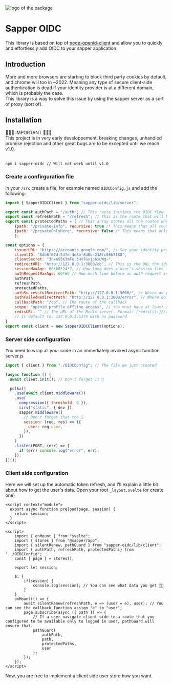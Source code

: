 ![logo of the package](https://i.imgur.com/Pv05YSp.png)

# Sapper OIDC

This library is based on top of [node-openid-client](https://github.com/panva/node-openid-client) and allow you to quickly and effortlessly add OIDC to your sapper application. <br>

## Introduction

More and more browsers are starting to block third party cookies by default, and chrome will too in ~2022. Meaning any type of secure client-side authentication is dead if your identity provider is at a different domain, which is probably the case. <br>
This library is a way to solve this issue by using the sapper server as a sort of proxy (sort of). <br>

## Installation

🚧🚧🚧 IMPORTANT 🚧🚧🚧<br>
This project is in very early developpement, breaking changes, unhandled promise rejection and other great bugs are to be excepted until we reach v1.0.<br> <br>

```bash
npm i sapper-oidc // Will not work until v1.0
```

### Create a confirguration file

in your `/src` create a file, for example named `OIDCConfig.js` and add the following:

```js
import { SapperOIDCClient } from "sapper-oidc/lib/server";

export const authPath = "/auth"; // This route initiate the OIDC flow.
export const refreshPath = "/refresh"; // This is the route that will be called when tokens need to be refreshed
export const protectedPaths = [ // This array stores all the routes where the user MUST be logged in, if not he will be redirected to the identity provider.
    {path: "/private-info", recursive: true /* This means that all route starting with /private-info requires the user to be logged in*/ },
    {path: "/privateOnlyHere", recursive: false /* This means that only /privateOnlyHere requires the user to be logged in, /privateOnlyHere/1234569 doesn't require the user to be logged in*/ }
    ];

const options = {
    issuerURL: "https://accounts.google.com/", // See your identity provider documentation
    clientID: "8db8f07d-547d-4e8b-8d8b-218fc08b7188",
    clientSecret: "3nxeS5K3mFe.5Hv7Gvjp6xUWq~",
    redirectURI: "http://127.0.0.1:3000/cb", // This is the URL the idp will redirect the user to. It must be the callback route that you will define bellow.
    sessionMaxAge: 60*60*24*7, // How long does a user's session live for (in seconds)
    authRequestMaxAge: 60*60 // How much time before an auth request is deemed invalid (in seconds).
    authPath,
    refreshPath,
    protectedPaths,
    authSuccessfulRedirectPath: "http://127.0.0.1:3000/", // Where do you want the user to be redirected to upon successful auth
    authFailedRedirectPath: "http://127.0.0.1:3000/error", // Where do you want the user to be redirected to upon failed auth
    callbackPath: "/cb", // The route of the callback
    scope: "openid profile offline_access", // You must have at least openid and offline_access
    redisURL: "" // The URL of the Redis server. Format: [redis[s]:]//[[user][:password@]][host][:port][/db-number][?db=db-number[&password=bar[&option=value]]] (More info avaliable at IANA).
    // It default to: 127.0.0.1:6379 with no password
}
export const client = new SapperOIDCClient(options);
```

### Server side configuration

You need to wrap all your code in an immediately invoked async function<br>
server.js

```js
import { client } from "./OIDCConfig"; // The file we just created

(async function () {
  await client.init(); // Don't forget it 🚦

  polka()
    .use(await client.middleware())
    .use(
      compression({ threshold: 0 }),
      sirv("static", { dev }),
      sapper.middleware({
        // Don't forget that too 🚦
        session: (req, res) => ({
          user: req.user,
        }),
      })
    )
    .listen(PORT, (err) => {
      if (err) console.log("error", err);
    });
})();
```

### Client side configuration

Here we will set up the automatic token refresh, and I'll explain a little bit about how to get the user's data.
Open your root `_layout.svelte` (or create one)

```svelte
<script context="module">
  export async function preload(page, session) {
    return session;
  }
</script>

<script>
    import { onMount } from "svelte";
    import { stores } from "@sapper/app";
    import { silentRenew, pathGuard } from "sapper-oidc/lib/client";
    import { authPath, refreshPath, protectedPaths} from "../OIDCConfig";
    const { page } = stores();

    export let session;

    $: {
        if(session) {
            console.log(session); // You can see what data you get 👩‍🔬
        }
    }
    onMount(() => {
        await silentRenew(refreshPath, e => (user = e), user); // You can see the callback function assign "e" to "user";
        page.subscribe(async ({ path }) => {
            // If a user navigate client side to a route that you configured to be available only to logged in user, pathGuard will ensure that.
            pathGuard(
                authPath,
                path,
                protectedPaths,
                user
            );
        });
    });
</script>
```

Now, you are free to implement a client side user store how you want.
